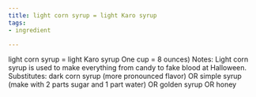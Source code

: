```yaml
---
title: light corn syrup = light Karo syrup
tags:
- ingredient

---
```

light corn syrup = light Karo syrup One cup = 8 ounces) Notes: Light corn syrup is used to make everything from candy to fake blood at Halloween. Substitutes: dark corn syrup (more pronounced flavor) OR simple syrup (make with 2 parts sugar and 1 part water) OR golden syrup OR honey
